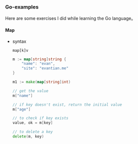 ### Go-examples

Here are some exercises I did while learning the Go language。

#### Map

- syntax

  `map[k]v`
  
  ```go
  m := map[string]string {
      "name": "evan",
      "site": "evantian.me"
  }  
  
  m1 := make(map[string]int)
  
  // get the value
  m["name"]
  
  // if key doesn't exist, return the initial value
  m["age"]
  
  // to check if key exists
  value, ok = m[key]
  
  // to delete a key
  delete(m, key)
  ```